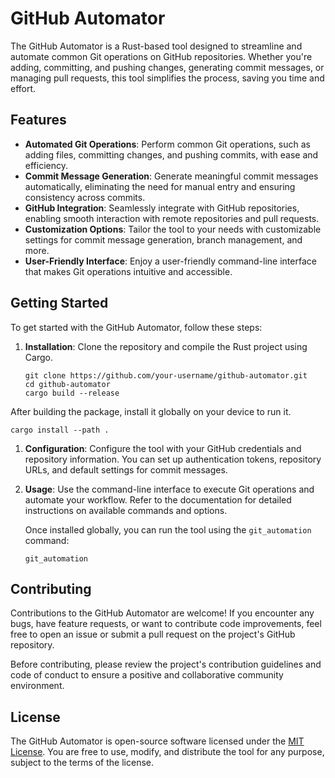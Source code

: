 # GitHub Automator

The GitHub Automator is a Rust-based tool designed to streamline and automate common Git operations on GitHub repositories. Whether you're adding, committing, and pushing changes, generating commit messages, or managing pull requests, this tool simplifies the process, saving you time and effort.

## Features

- **Automated Git Operations**: Perform common Git operations, such as adding files, committing changes, and pushing commits, with ease and efficiency.
- **Commit Message Generation**: Generate meaningful commit messages automatically, eliminating the need for manual entry and ensuring consistency across commits.
- **GitHub Integration**: Seamlessly integrate with GitHub repositories, enabling smooth interaction with remote repositories and pull requests.
- **Customization Options**: Tailor the tool to your needs with customizable settings for commit message generation, branch management, and more.
- **User-Friendly Interface**: Enjoy a user-friendly command-line interface that makes Git operations intuitive and accessible.

## Getting Started

To get started with the GitHub Automator, follow these steps:

1. **Installation**: Clone the repository and compile the Rust project using Cargo.
   ``` 
   git clone https://github.com/your-username/github-automator.git
   cd github-automator
   cargo build --release
   ```
  After building the package, install it globally on your device to run it.
   ```
   cargo install --path .
   ```

1. **Configuration**: Configure the tool with your GitHub credentials and repository information. You can set up authentication tokens, repository URLs, and default settings for commit messages.

2. **Usage**: Use the command-line interface to execute Git operations and automate your workflow. Refer to the documentation for detailed instructions on available commands and options.

   Once installed globally, you can run the tool using the `git_automation` command:
   ```
   git_automation
   ```

## Contributing

Contributions to the GitHub Automator are welcome! If you encounter any bugs, have feature requests, or want to contribute code improvements, feel free to open an issue or submit a pull request on the project's GitHub repository.

Before contributing, please review the project's contribution guidelines and code of conduct to ensure a positive and collaborative community environment.

## License

The GitHub Automator is open-source software licensed under the [MIT License](https://opensource.org/licenses/MIT). You are free to use, modify, and distribute the tool for any purpose, subject to the terms of the license.
